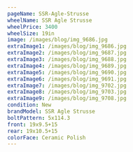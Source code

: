 ```yaml
---
pageName: SSR-Agle-Strusse
wheelName: SSR Agle Strusse
wheelPrice: 3400
wheelSize: 19in
image: /images/blog/img_9686.jpg
extraImage1: /images/blog/img_9686.jpg
extraImage2: /images/blog/img_9687.jpg
extraImage3: /images/blog/img_9688.jpg
extraImage4: /images/blog/img_9689.jpg
extraImage5: /images/blog/img_9690.jpg
extraImage6: /images/blog/img_9691.jpg
extraImage7: /images/blog/img_9702.jpg
extraImage8: /images/blog/img_9703.jpg
extraImage9: /images/blog/img_9708.jpg
condition: New
brandModel: SSR Agle Strusse
boltPattern: 5x114.3
front: 19x9.5+15
rear: 19x10.5+15
colorFace: Ceramic Polish
---
```

